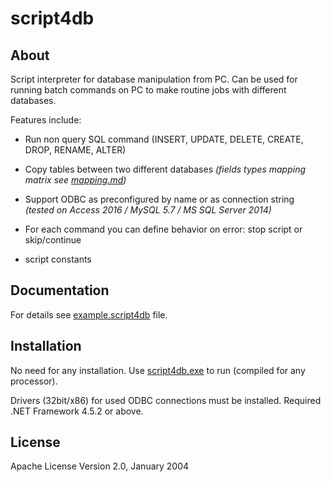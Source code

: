 script4db
=========

About
-----
Script interpreter for database manipulation from PC.
Can be used for running batch commands on PC to make routine jobs with different databases.

Features include:
- Run non query SQL command (INSERT, UPDATE, DELETE, CREATE, DROP, RENAME, ALTER)

- Copy tables between two different databases *(fields types mapping matrix see [mapping.md](https://github.com/gorenstein/script4db/blob/master/mapping.md))*

- Support ODBC as preconfigured by name or as connection string *(tested on Access 2016 / MySQL 5.7 / MS SQL Server 2014)*

- For each command you can define behavior on error: stop script or skip/continue

- script constants

Documentation
-------------
For details see [example.script4db](https://github.com/gorenstein/script4db/blob/master/example.script4db) file.

Installation
------------
No need for any installation.
Use [script4db.exe](https://github.com/gorenstein/script4db/blob/master/script4db.exe) to run (compiled for any processor).

Drivers (32bit/x86) for used ODBC connections must be installed.
Required .NET Framework 4.5.2 or above.

License
-------
Apache License Version 2.0, January 2004
